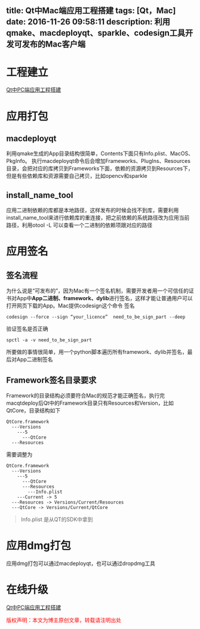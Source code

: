 title: Qt中Mac端应用工程搭建
tags: [Qt，Mac]
date: 2016-11-26 09:58:11
description: 利用qmake、macdeployqt、sparkle、codesign工具开发可发布的Mac客户端
---

# 工程建立

[Qt中PC端应用工程搭建](http://peter517.github.io/2015/10/21/GYP%E5%8F%AF%E4%BB%A5%E5%81%9A%E4%BB%80%E4%B9%88/)

# 应用打包

## macdeployqt
利用qmake生成的App目录结构很简单，Contents下面只有Info.plist、MacOS、PkgInfo。
执行macdeployqt命令后会增加Frameworks、PlugIns、Resources目录，会把对应的库拷贝到Frameworks下面，依赖的资源拷贝到Resources下，但是有些依赖库和资源需要自己拷贝，比如opencv和sparkle

## install_name_tool
应用二进制依赖的库都是本地路径，这样发布的时候会找不到库，需要利用install_name_tool来进行依赖库的重连接，把之前依赖的系统路径改为应用当前路径，利用otool -L 可以查看一个二进制的依赖项跟对应的路径

# 应用签名

## 签名流程
为什么说是“可发布的”，因为Mac有一个签名机制，需要开发者用一个可信任的证书对App中**App二进制、framework、dylib**进行签名，这样才能让普通用户可以打开网页下载的App。Mac提供codesign这个命令
签名
```
codesign --force --sign “your_licence”  need_to_be_sign_part --deep
```
验证签名是否正确
```
spctl -a -v need_to_be_sign_part

```
所要做的事情很简单，用一个python脚本遍历所有framework、dylib并签名，最后对App二进制签名

## Framework签名目录要求
Framework的目录结构必须要符合Mac的规范才能正确签名，执行完macqtdeploy后Qt中的Framework目录只有Resources和Version，比如QtCore，目录结构如下
```
QtCore.framework
  ---Versions
    ---5
      ---QtCore
  ---Resources
```
需要调整为
```
QtCore.framework
  ---Versions
    ---5
      ---QtCore
      ---Resources
        ---Info.plist        
    ---Current -> 5
  ---Resources -> Versions/Current/Resources
  ---QtCore -> Versions/Current/QtCore
```
> Info.plist 是从QT的SDK中拿到

# 应用dmg打包
应用dmg打包可以通过macdeployqt，也可以通过dropdmg工具

# 在线升级

[Qt中PC端应用工程搭建](http://peter517.github.io/2015/10/21/GYP%E5%8F%AF%E4%BB%A5%E5%81%9A%E4%BB%80%E4%B9%88/)


<font color="#FF0000">版权声明：本文为博主原创文章，转载请注明出处</font>
